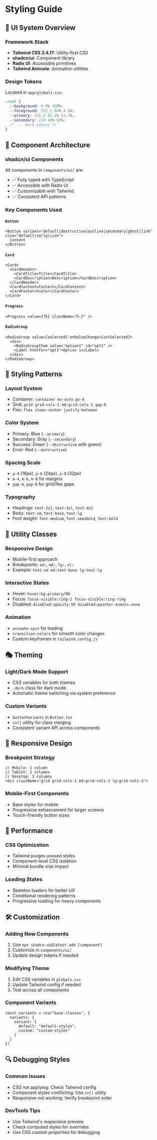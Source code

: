 # Styling Guide

## 🎨 **UI System Overview**

### **Framework Stack**
- **Tailwind CSS 3.4.17**: Utility-first CSS
- **shadcn/ui**: Component library
- **Radix UI**: Accessible primitives
- **Tailwind Animate**: Animation utilities

### **Design Tokens**
Located in `app/globals.css`:
```css
:root {
  --background: 0 0% 100%;
  --foreground: 222.2 84% 4.9%;
  --primary: 221.2 83.2% 53.3%;
  --secondary: 210 40% 96%;
  /* ... more tokens */
}
```

## 🧩 **Component Architecture**

### **shadcn/ui Components**
All components in `components/ui/` are:
- ✅ Fully typed with TypeScript
- ✅ Accessible with Radix UI
- ✅ Customizable with Tailwind
- ✅ Consistent API patterns

### **Key Components Used**

#### `Button`
```tsx
<Button variant="default|destructive|outline|secondary|ghost|link" size="default|sm|lg|icon">
  Content
</Button>
```

#### `Card`
```tsx
<Card>
  <CardHeader>
    <CardTitle>Title</CardTitle>
    <CardDescription>Description</CardDescription>
  </CardHeader>
  <CardContent>Content</CardContent>
  <CardFooter>Footer</CardFooter>
</Card>
```

#### `Progress`
```tsx
<Progress value={75} className="h-2" />
```

#### `RadioGroup`
```tsx
<RadioGroup value={selected} onValueChange={setSelected}>
  <div>
    <RadioGroupItem value="option1" id="opt1" />
    <Label htmlFor="opt1">Option 1</Label>
  </div>
</RadioGroup>
```

## 🎯 **Styling Patterns**

### **Layout System**
- Container: `container mx-auto px-4`
- Grid: `grid grid-cols-1 md:grid-cols-3 gap-6`
- Flex: `flex items-center justify-between`

### **Color System**
- Primary: Blue (`--primary`)
- Secondary: Gray (`--secondary`)
- Success: Green (`--destructive` with green)
- Error: Red (`--destructive`)

### **Spacing Scale**
- `p-4` (16px), `p-6` (24px), `p-8` (32px)
- `m-4`, `m-6`, `m-8` for margins
- `gap-4`, `gap-6` for grid/flex gaps

### **Typography**
- Headings: `text-2xl`, `text-3xl`, `text-4xl`
- Body: `text-sm`, `text-base`, `text-lg`
- Font weight: `font-medium`, `font-semibold`, `font-bold`

## 🔧 **Utility Classes**

### **Responsive Design**
- Mobile-first approach
- Breakpoints: `sm:`, `md:`, `lg:`, `xl:`
- Example: `text-sm md:text-base lg:text-lg`

### **Interactive States**
- Hover: `hover:bg-primary/90`
- Focus: `focus-visible:ring-2 focus-visible:ring-ring`
- Disabled: `disabled:opacity-50 disabled:pointer-events-none`

### **Animation**
- `animate-spin` for loading
- `transition-colors` for smooth color changes
- Custom keyframes in `tailwind.config.js`

## 🎭 **Theming**

### **Light/Dark Mode Support**
- CSS variables for both themes
- `.dark` class for dark mode
- Automatic theme switching via system preference

### **Custom Variants**
- `buttonVariants` in `Button.tsx`
- `cn()` utility for class merging
- Consistent variant API across components

## 📱 **Responsive Design**

### **Breakpoint Strategy**
```tsx
// Mobile: 1 column
// Tablet: 2 columns
// Desktop: 3 columns
<div className="grid grid-cols-1 md:grid-cols-2 lg:grid-cols-3">
```

### **Mobile-First Components**
- Base styles for mobile
- Progressive enhancement for larger screens
- Touch-friendly button sizes

## 🚀 **Performance**

### **CSS Optimization**
- Tailwind purges unused styles
- Component-level CSS isolation
- Minimal bundle size impact

### **Loading States**
- Skeleton loaders for better UX
- Conditional rendering patterns
- Progressive loading for heavy components

## 🛠️ **Customization**

### **Adding New Components**
1. Use `npx shadcn-ui@latest add [component]`
2. Customize in `components/ui/`
3. Update design tokens if needed

### **Modifying Theme**
1. Edit CSS variables in `globals.css`
2. Update Tailwind config if needed
3. Test across all components

### **Component Variants**
```tsx
const variants = cva("base-classes", {
  variants: {
    variant: {
      default: "default-styles",
      custom: "custom-styles"
    }
  }
})
```

## 🔍 **Debugging Styles**

### **Common Issues**
- CSS not applying: Check Tailwind config
- Component styles conflicting: Use `cn()` utility
- Responsive not working: Verify breakpoint order

### **DevTools Tips**
- Use Tailwind's responsive preview
- Check computed styles for overrides
- Use CSS custom properties for debugging
